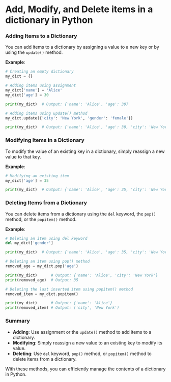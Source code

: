 # Add, Modify, and Delete items in a dictionary in Python

### Adding Items to a Dictionary

You can add items to a dictionary by assigning a value to a new key or by using the `update()` method.

**Example**:

```python
# Creating an empty dictionary
my_dict = {}

# Adding items using assignment
my_dict['name'] = 'Alice'
my_dict['age'] = 30

print(my_dict)  # Output: {'name': 'Alice', 'age': 30}

# Adding items using update() method
my_dict.update({'city': 'New York', 'gender': 'female'})

print(my_dict)  # Output: {'name': 'Alice', 'age': 30, 'city': 'New York', 'gender': 'female'}
```

### Modifying Items in a Dictionary

To modify the value of an existing key in a dictionary, simply reassign a new value to that key.

**Example**:

```python
# Modifying an existing item
my_dict['age'] = 35

print(my_dict)  # Output: {'name': 'Alice', 'age': 35, 'city': 'New York', 'gender': 'female'}
```

### Deleting Items from a Dictionary

You can delete items from a dictionary using the `del` keyword, the `pop()` method, or the `popitem()` method.

**Example**:

```python
# Deleting an item using del keyword
del my_dict['gender']

print(my_dict)  # Output: {'name': 'Alice', 'age': 35, 'city': 'New York'}

# Deleting an item using pop() method
removed_age = my_dict.pop('age')

print(my_dict)      # Output: {'name': 'Alice', 'city': 'New York'}
print(removed_age)  # Output: 35

# Deleting the last inserted item using popitem() method
removed_item = my_dict.popitem()

print(my_dict)      # Output: {'name': 'Alice'}
print(removed_item) # Output: ('city', 'New York')
```

### Summary

- **Adding**: Use assignment or the `update()` method to add items to a dictionary.
- **Modifying**: Simply reassign a new value to an existing key to modify its value.
- **Deleting**: Use `del` keyword, `pop()` method, or `popitem()` method to delete items from a dictionary.

With these methods, you can efficiently manage the contents of a dictionary in Python.
